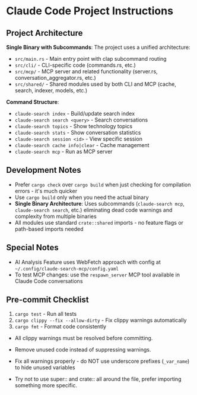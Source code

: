 # Claude Code Project Instructions

## Project Architecture

**Single Binary with Subcommands**: The project uses a unified architecture:
- `src/main.rs` - Main entry point with clap subcommand routing
- `src/cli/` - CLI-specific code (commands.rs, etc.)
- `src/mcp/` - MCP server and related functionality (server.rs, conversation_aggregator.rs, etc.)
- `src/shared/` - Shared modules used by both CLI and MCP (cache, search, indexer, models, etc.)

**Command Structure**:
- `claude-search index` - Build/update search index
- `claude-search search <query>` - Search conversations  
- `claude-search topics` - Show technology topics
- `claude-search stats` - Show conversation statistics
- `claude-search session <id>` - View specific session
- `claude-search cache info|clear` - Cache management
- `claude-search mcp` - Run as MCP server

## Development Notes

- Prefer `cargo check` over `cargo build` when just checking for compilation errors - it's much quicker
- Use `cargo build` only when you need the actual binary
- **Single Binary Architecture**: Uses subcommands (`claude-search mcp`, `claude-search search`, etc.) eliminating dead code warnings and complexity from multiple binaries
- All modules use standard `crate::shared` imports - no feature flags or path-based imports needed

## Special Notes

- AI Analysis Feature uses WebFetch approach with config at `~/.config/claude-search-mcp/config.yaml`
- To test MCP changes: use the `respawn_server` MCP tool available in Claude Code conversations

## Pre-commit Checklist

1. `cargo test` - Run all tests
2. `cargo clippy --fix --allow-dirty` - Fix clippy warnings automatically  
3. `cargo fmt` - Format code consistently

- All clippy warnings must be resolved before committing.
- Remove unused code instead of suppressing warnings.
- Fix all warnings properly - do NOT use underscore prefixes (`_var_name`) to hide unused variables

- Try not to use super:: and crate:: all around the file, prefer importing something more specific.
